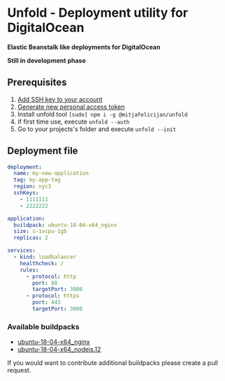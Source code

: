 # Unfold - Deployment utility for DigitalOcean

**Elastic Beanstalk like deployments for DigitalOcean**

**Still in development phase**

## Prerequisites

1. [Add SSH key to your account](https://cloud.digitalocean.com/account/security)
2. [Generate new personal access token](https://cloud.digitalocean.com/account/api/tokens)
3. Install unfold tool `[sudo] npm i -g @mitjafelicijan/unfold`
4. If first time use, execute `unfold --auth`
5. Go to your projects's folder and execute `unfold --init`

## Deployment file

```yaml
deployment:
  name: my-new-application
  tag: my-app-tag
  region: nyc3
  sshKeys:
    - 1111111
    - 2222222

application:
  buildpack: ubuntu-18-04-x64_nginx
  size: s-1vcpu-1gb
  replicas: 2

services:
  - kind: loadbalancer
    healthcheck: /
    rules:
      - protocol: http
        port: 80
        targetPort: 3000
      - protocol: https
        port: 443
        targetPort: 3000
```

### Available buildpacks

- [ubuntu-18-04-x64_nginx](https://github.com/mitjafelicijan/unfold/blob/master/bin/buildpacks/ubuntu-18-04-x64_nginx.sh)
- [ubuntu-18-04-x64_nodejs.12](https://github.com/mitjafelicijan/unfold/blob/master/bin/buildpacks/ubuntu-18-04-x64_nodejs.12.sh)

If you would want to contribute additional buildpacks please create a pull request.
